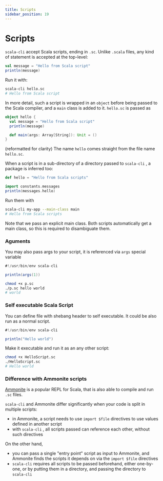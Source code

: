 ```yaml
---
title: Scripts
sidebar_position: 19
---
```


# Scripts

`scala-cli` accept Scala scripts, ending in `.sc`. Unlike `.scala` files,
any kind of statement is accepted at the top-level:

```scala title=hello.sc
val message = "Hello from Scala script"
println(message)
```

Run it with:

```bash
scala-cli hello.sc
# Hello from Scala script
```

In more detail, such a script is wrapped in an `object` before being passed to
the Scala compiler, and a `main` class is added to it. `hello.sc` is passed as

```scala
object hello {
  val message = "Hello from Scala script"
  println(message)

  def main(args: Array[String]): Unit = ()
}
```
(reformatted for clarity)
The name `hello` comes straight from the file name `hello.sc`.

When a script is in a sub-directory of a directory passed to `scala-cli` , a package is inferred too:

```scala title=my-app/constants/messages.sc
def hello = "Hello from Scala scripts"
```

```scala title=my-app/main.sc
import constants.messages
println(messages.hello)
```

Run them with
```bash
scala-cli my-app --main-class main
# Hello from Scala scripts
```

Note that we pass an explicit main class. Both scripts automatically get a main class, so this
is required to disambiguate them.

### Aguments

You may also pass args to your script, it is referenced via `args` special variable

```scala title=p.sc
#!/usr/bin/env scala-cli

println(args(1))
```

```bash
chmod +x p.sc
./p.sc hello world
# world
```

### Self executable Scala Script

You can define file with shebang header to self executable. It could be also run as a normal script.

```scala title=HelloScript.sc
#!/usr/bin/env scala-cli

println("Hello world")
```

Make it executable and run it as an any other script:

```bash
chmod +x HelloScript.sc
./HelloScript.sc
# Hello world
```

### Difference with Ammonite scripts

[Ammonite](http://ammonite.io) is a popular REPL for Scala, that is also able to compile and run
`.sc` files.

`scala-cli` and Ammonite differ significantly when your code is split in multiple scripts:
- in Ammonite, a script needs to use `import $file` directives to use values defined in another script
- with `scala-cli` , all scripts passed can reference each other, without such directives

On the other hand,
- you can pass a single "entry point" script as input to Ammonite, and Ammonite finds the scripts
it depends on via the `import $file` directives
- `scala-cli` requires all scripts to be passed beforehand, either one-by-one, or by putting them in a
directory, and passing the directory to `scala-cli`